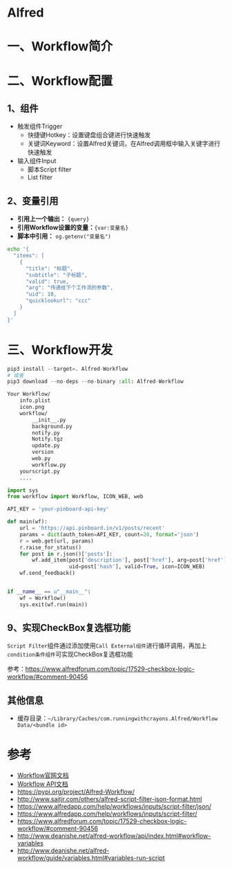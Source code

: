 # Alfred

# 一、Workflow简介

# 二、Workflow配置

## 1、组件

- 触发组件Trigger
  - 快捷键Hotkey：设置键盘组合键进行快速触发
  - 关键词Keyword：设置Alfred关键词，在Alfred调用框中输入关键字进行快速触发
- 输入组件Input
  - 脚本Script filter
  - List filter

## 2、变量引用

- **引用上一个输出：** `{query}`
- **引用Workflow设置的变量：**`{var:变量名}`
- **脚本中引用：** `og.getenv("变量名")`

```bash
echo '{
  "items": [
    {
      "title": "标题",
      "subtitle": "子标题",
      "valid": true,
      "arg": "传递给下个工作流的参数",
      "uid": 10,
      "quicklookurl": "ccc"
    }
  ]
}'
```

# 三、Workflow开发

```python
pip3 install --target=. Alfred-Workflow
# 或者
pip3 download --no-deps --no-binary :all: Alfred-Workflow
```

```bash
Your Workflow/
    info.plist
    icon.png
    workflow/
        __init__.py
        background.py
        notify.py
        Notify.tgz
        update.py
        version
        web.py
        workflow.py
    yourscript.py
    ....
```

```python
import sys
from workflow import Workflow, ICON_WEB, web

API_KEY = 'your-pinboard-api-key'

def main(wf):
    url = 'https://api.pinboard.in/v1/posts/recent'
    params = dict(auth_token=API_KEY, count=20, format='json')
    r = web.get(url, params)
    r.raise_for_status()
    for post in r.json()['posts']:
        wf.add_item(post['description'], post['href'], arg=post['href'],
                    uid=post['hash'], valid=True, icon=ICON_WEB)
    wf.send_feedback()


if __name__ == u"__main__":
    wf = Workflow()
    sys.exit(wf.run(main))
```

## 9、实现CheckBox复选框功能

`Script Filter`组件通过添加使用`Call External组件`进行循环调用，再加上`condition条件组件`可实现CheckBox复选框功能

参考：https://www.alfredforum.com/topic/17529-checkbox-logic-workflow/#comment-90456

## 其他信息

- 缓存目录：`~/Library/Caches/com.runningwithcrayons.Alfred/Workflow Data/<bundle id>`

# 参考

- [Workflow官网文档](http://www.deanishe.net/alfred-workflow/)
- [Workflow API文档](http://www.deanishe.net/alfred-workflow/api/index.html)
- https://pypi.org/project/Alfred-Workflow/
- http://www.saitjr.com/others/alfred-script-filter-json-format.html
- https://www.alfredapp.com/help/workflows/inputs/script-filter/json/
- https://www.alfredapp.com/help/workflows/inputs/script-filter/
- https://www.alfredforum.com/topic/17529-checkbox-logic-workflow/#comment-90456
- http://www.deanishe.net/alfred-workflow/api/index.html#workflow-variables
- http://www.deanishe.net/alfred-workflow/guide/variables.html#variables-run-script